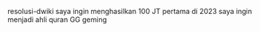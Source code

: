 resolusi-dwiki
saya ingin menghasilkan 100 JT pertama di 2023
saya ingin menjadi ahli quran
GG geming
